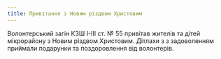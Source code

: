 ```yaml
---
title: Привітання з Новим різдвом Христовим
---
```


Волонтерський загін КЗШ I-III ст. № 55 привітав жителів та дітей мікрорайону з Новим різдвом Христовим. Дітлахи з з задоволенням приймали подарунки та поздоровлення від волонтерів.

<slideshow id="72157651274578610"></slideshow>

